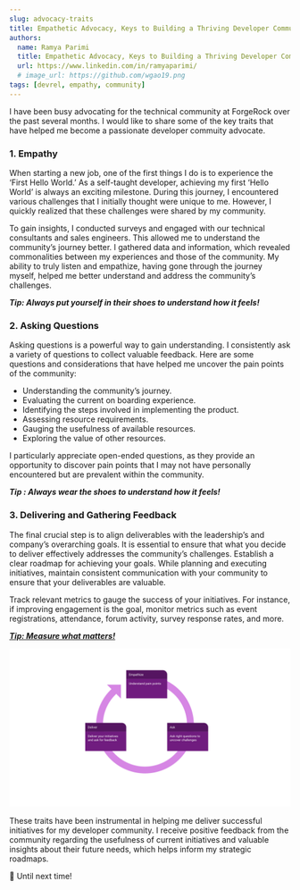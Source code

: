 ```yaml
---
slug: advocacy-traits
title: Empathetic Advocacy, Keys to Building a Thriving Developer Community
authors:
  name: Ramya Parimi
  title: Empathetic Advocacy, Keys to Building a Thriving Developer Community
  url: https://www.linkedin.com/in/ramyaparimi/
  # image_url: https://github.com/wgao19.png
tags: [devrel, empathy, community]
---
```


I have been busy advocating for the technical community at ForgeRock over the past several months. I would like to share some of the key traits that have helped me become a passionate developer commuity advocate.

### 1. Empathy

When starting a new job, one of the first things I do is to experience the ‘First Hello World.’ As a self-taught developer, achieving my first ‘Hello World’ is always an exciting milestone. During this journey, I encountered various challenges that I initially thought were unique to me. However, I quickly realized that these challenges were shared by my community.

To gain insights, I conducted surveys and engaged with our technical consultants and sales engineers. This allowed me to understand the community’s journey better. I gathered data and information, which revealed commonalities between my experiences and those of the community. My ability to truly listen and empathize, having gone through the journey myself, helped me better understand and address the community’s challenges.

_**Tip: Always put yourself in their shoes to understand how it feels!**_

### 2. Asking Questions

Asking questions is a powerful way to gain understanding. I consistently ask a variety of questions to collect valuable feedback. Here are some questions and considerations that have helped me uncover the pain points of the community:

- Understanding the community’s journey.
- Evaluating the current on boarding experience.
- Identifying the steps involved in implementing the product.
- Assessing resource requirements.
- Gauging the usefulness of available resources.
- Exploring the value of other resources.

I particularly appreciate open-ended questions, as they provide an opportunity to discover pain points that I may not have personally encountered but are prevalent within the community.

_**Tip : Always wear the shoes to understand how it feels!**_

### 3. Delivering and Gathering Feedback

The final crucial step is to align deliverables with the leadership’s and company’s overarching goals. It is essential to ensure that what you decide to deliver effectively addresses the community’s challenges. Establish a clear roadmap for achieving your goals. While planning and executing initiatives, maintain consistent communication with your community to ensure that your deliverables are valuable.

Track relevant metrics to gauge the success of your initiatives. For instance, if improving engagement is the goal, monitor metrics such as event registrations, attendance, forum activity, survey response rates, and more.

_**[Tip: Measure what matters!](https://www.amazon.com/Measure-What-Matters-audiobook/dp/B07BMJ4L1S/ref=sr_1_6?keywords=metrics+that+matter&qid=1696878706&sr=8-6)**_

![devrel_traits](./devrel.svg)

These traits have been instrumental in helping me deliver successful initiatives for my developer community. I receive positive feedback from the community regarding the usefulness of current initiatives and valuable insights about their future needs, which helps inform my strategic roadmaps.

👋 Until next time!

